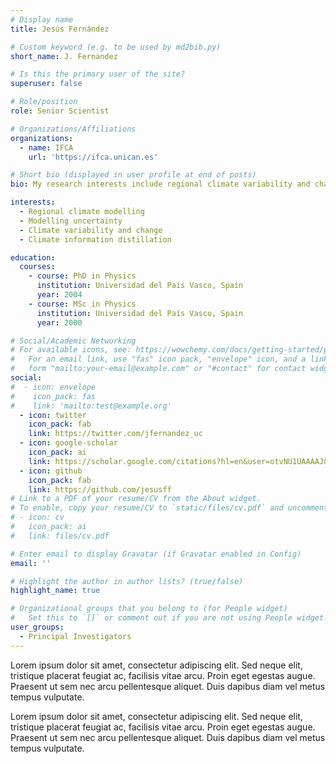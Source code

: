 ```yaml
---
# Display name
title: Jesús Fernández

# Custom keyword (e.g. to be used by md2bib.py)
short_name: J. Fernandez

# Is this the primary user of the site?
superuser: false

# Role/position
role: Senior Scientist

# Organizations/Affiliations
organizations:
  - name: IFCA
    url: 'https://ifca.unican.es'

# Short bio (displayed in user profile at end of posts)
bio: My research interests include regional climate variability and change, modelling uncertainty and downscaling.

interests:
  - Regional climate modelling
  - Modelling uncertainty
  - Climate variability and change
  - Climate information distillation

education:
  courses:
    - course: PhD in Physics
      institution: Universidad del País Vasco, Spain
      year: 2004
    - course: MSc in Physics
      institution: Universidad del País Vasco, Spain
      year: 2000

# Social/Academic Networking
# For available icons, see: https://wowchemy.com/docs/getting-started/page-builder/#icons
#   For an email link, use "fas" icon pack, "envelope" icon, and a link in the
#   form "mailto:your-email@example.com" or "#contact" for contact widget.
social:
#  - icon: envelope
#    icon_pack: fas
#    link: 'mailto:test@example.org'
  - icon: twitter
    icon_pack: fab
    link: https://twitter.com/jfernandez_uc
  - icon: google-scholar
    icon_pack: ai
    link: https://scholar.google.com/citations?hl=en&user=otvNU1UAAAAJ&view_op=list_works&sortby=pubdate
  - icon: github
    icon_pack: fab
    link: https://github.com/jesusff
# Link to a PDF of your resume/CV from the About widget.
# To enable, copy your resume/CV to `static/files/cv.pdf` and uncomment the lines below.
# - icon: cv
#   icon_pack: ai
#   link: files/cv.pdf

# Enter email to display Gravatar (if Gravatar enabled in Config)
email: ''

# Highlight the author in author lists? (true/false)
highlight_name: true

# Organizational groups that you belong to (for People widget)
#   Set this to `[]` or comment out if you are not using People widget.
user_groups:
  - Principal Investigators
---
```


Lorem ipsum dolor sit amet, consectetur adipiscing elit. Sed neque elit, tristique placerat feugiat ac, facilisis vitae arcu. Proin eget egestas augue. Praesent ut sem nec arcu pellentesque aliquet. Duis dapibus diam vel metus tempus vulputate.

Lorem ipsum dolor sit amet, consectetur adipiscing elit. Sed neque elit, tristique placerat feugiat ac, facilisis vitae arcu. Proin eget egestas augue. Praesent ut sem nec arcu pellentesque aliquet. Duis dapibus diam vel metus tempus vulputate.
